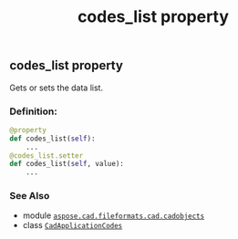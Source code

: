 ﻿---
title: codes_list property
second_title: Aspose.CAD for Python via .NET API References
description: 
type: docs
weight: 30
url: /aspose.cad.fileformats.cad.cadobjects/cadapplicationcodes/codes_list/
is_root: false
---

## codes_list property


Gets or sets the data list.
### Definition:
```python
@property
def codes_list(self):
    ...
@codes_list.setter
def codes_list(self, value):
    ...
```

### See Also
* module [`aspose.cad.fileformats.cad.cadobjects`](../../)
* class [`CadApplicationCodes`](/cad/python-net/aspose.cad.fileformats.cad.cadobjects/cadapplicationcodes)
